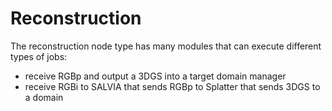 # Reconstruction

The reconstruction node type has many modules that can execute different types of jobs:
* receive RGBp and output a 3DGS into a target domain manager
* receive RGBi to SALVIA that sends RGBp to Splatter that sends 3DGS to a domain

